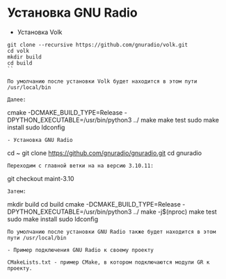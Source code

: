 # Установка GNU Radio

- Установка Volk

```
git clone --recursive https://github.com/gnuradio/volk.git
cd volk
mkdir build
cd build
``

По умолчанию после установки Volk будет находится в этом пути /usr/local/bin

Далее:

```
cmake -DCMAKE_BUILD_TYPE=Release -DPYTHON_EXECUTABLE=/usr/bin/python3 ../
make
make test
sudo make install
sudo ldconfig
```
- Установка GNU Radio

```
cd ~
git clone https://github.com/gnuradio/gnuradio.git
cd gnuradio

```
Переходим с главной ветки на на версию 3.10.11:

```
git checkout maint-3.10
```
Затем:

```
mkdir build
cd build
cmake -DCMAKE_BUILD_TYPE=Release -DPYTHON_EXECUTABLE=/usr/bin/python3 ../
make -j$(nproc)
make test
sudo make install
sudo ldconfig
```
По умолчанию после установки GNU Radio также будет находится в этом пути /usr/local/bin

- Пример подключения GNU Radio к своему проекту

CMakeLists.txt - пример CMake, в котором подключаются модули GR к проекту.